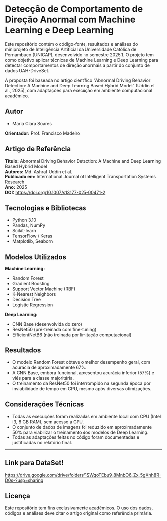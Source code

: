 # Detecção de Comportamento de Direção Anormal com Machine Learning e Deep Learning

Este repositório contém o código-fonte, resultados e análises do miniprojeto de Inteligência Artificial da Universidade Católica de Pernambuco (UNICAP), desenvolvido no semestre 2025.1. O projeto tem como objetivo aplicar técnicas de Machine Learning e Deep Learning para detectar comportamentos de direção anormais a partir do conjunto de dados UAH-DriveSet.

A proposta foi baseada no artigo científico “Abnormal Driving Behavior Detection: A Machine and Deep Learning Based Hybrid Model” (Uddin et al., 2025), com adaptações para execução em ambiente computacional acadêmico.

## Autor

- Maria Clara Soares  

**Orientador:** Prof. Francisco Madeiro

## Artigo de Referência

**Título:** Abnormal Driving Behavior Detection: A Machine and Deep Learning Based Hybrid Model  
**Autores:** Md. Ashraf Uddin et al.  
**Publicado em:** International Journal of Intelligent Transportation Systems Research  
**Ano:** 2025  
**DOI:** https://doi.org/10.1007/s13177-025-00471-2

## Tecnologias e Bibliotecas

- Python 3.10  
- Pandas, NumPy  
- Scikit-learn  
- TensorFlow / Keras  
- Matplotlib, Seaborn

## Modelos Utilizados

**Machine Learning:**
- Random Forest
- Gradient Boosting
- Support Vector Machine (RBF)
- K-Nearest Neighbors
- Decision Tree
- Logistic Regression

**Deep Learning:**
- CNN Base (desenvolvida do zero)
- ResNet50 (pré-treinada com fine-tuning)
- EfficientNetB6 (não treinada por limitação computacional)

## Resultados

- O modelo Random Forest obteve o melhor desempenho geral, com acurácia de aproximadamente 67%.
- A CNN Base, embora funcional, apresentou acurácia inferior (57%) e viés para a classe majoritária.
- O treinamento da ResNet50 foi interrompido na segunda época por inviabilidade de tempo em CPU, mesmo após diversas otimizações.

## Considerações Técnicas

- Todas as execuções foram realizadas em ambiente local com CPU (Intel i3, 8 GB RAM), sem acesso a GPU.
- O conjunto de dados de imagens foi reduzido em aproximadamente 50% para viabilizar o treinamento dos modelos de Deep Learning.
- Todas as adaptações feitas no código foram documentadas e justificadas no relatório final.

---
## Link para DataSet!
https://drive.google.com/drive/folders/1SWqoTEbu9_8MnbO6_Zx_5gXnh8R-D0s-?usp=sharing
## Licença

Este repositório tem fins exclusivamente acadêmicos. O uso dos dados, códigos e análises deve citar o artigo original como referência primária.

